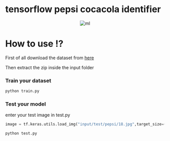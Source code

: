 # tensorflow pepsi cocacola identifier

<p align="center">
  <img src="https://iili.io/JKzkf1V.jpg" alt="ml" />
</p>

<h1>How to use ⁉</h1>
<p>First of all download the dataset from <a href="https://www.kaggle.com/datasets/die9origephit/pepsi-and-cocacola-images/data">here</a></p>
<p>Then extract the zip inside the input folder</p>

<h3>Train your dataset</h3>

```cmd
python train.py
```

<h3>Test your model</h3>
enter your test image in test.py

```py
image = tf.keras.utils.load_img("input/test/pepsi/18.jpg",target_size=(25,25))
```

```cmd
python test.py
```


